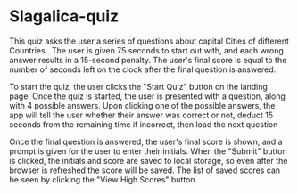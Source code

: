 # Slagalica-quiz

This quiz asks the user a series of questions about capital Cities of different Countries . 
The user is given 75 seconds to start out with, and each wrong answer results in a 15-second penalty.  The user's final score is equal to the number of seconds left on the clock after the final question is answered.

To start the quiz, the user clicks the "Start Quiz" button on the landing page. Once the quiz is started, the user is presented with a question, along with 4 possible answers.  Upon clicking one of the possible answers, the app will tell the user whether their answer was correct or not, deduct 15 seconds from the remaining time if incorrect, then load the next question

Once the final question is answered, the user's final score is shown, and a prompt is given for the user to enter their initials.  When the "Submit" button is clicked, the initials and score are saved to local storage, so even after the browser is refreshed the score will be saved.  The list of saved scores can be seen by clicking the "View High Scores" button.
